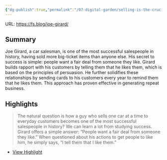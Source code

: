 ```yaml
---
{"dg-publish":true,"permalink":"/07-digital-garden/selling-is-the-crucial-skill-nobody-taught-you/","tags":["readwise","advice","ath"],"updated":"2025-04-05T12:58:11.097-07:00"}
---
```


URL: https://fs.blog/joe-girard/
## Summary
Joe Girard, a car salesman, is one of the most successful salespeople in history, having sold more big-ticket items than anyone else. His secret to success is simple: people want a fair deal from someone they like. Girard builds rapport with his customers by telling them that he likes them, which is based on the principles of persuasion. He further solidifies these relationships by sending cards to his customers every year to remind them that he likes them. This approach has proven effective in generating repeat business.

## Highlights

> The natural question is how a guy who sells one car at a time to everyday customers becomes one of the most successful salespeople in history?
> We can learn a lot from studying success.
> Girard offers a simple answer: “People want a fair deal from someone they like.”
> When questioned about his actions to get people to like him, he simply says, “I tell them that I like them.”

 * [View Highlight](https://read.readwise.io/read/01jr3qge1m53xpfdkajssegc51)
